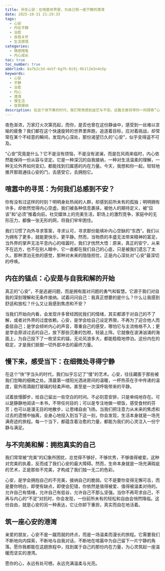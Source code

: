 ```yaml
---
title: 寻觅心安：在喧嚣世界里，为自己筑一座宁静的港湾
date: 2025-10-31 21:29:33
tags:
  - 心安
  - 内在平静
  - 治愈
  - 自我关怀
  - 生活感悟
categories:
  - 情感随笔
  - 内心成长
toc: true
toc_number: true
abbrlink: 8a7b2c3d-4e5f-6g7h-8i9j-0k1l2m3n4o5p
keywords:
  - 心安
  - 平静
  - 治愈
  - 内心
  - 港湾
  - 慢生活
  - 自我接纳
description: 在这个快节奏的时代，我们常常感到迷茫与不安。这篇文章将带你一同探索“心安”的真谛，从喧嚣中抽离，向内寻找那份属于自己的宁静与力量。它不是逃避，而是勇敢地与自我对话，与不完美和解，最终为心灵筑起一座温暖的港湾。
---
```


夜色渐浓，万家灯火次第亮起，而你，是否也曾在这份静谧中，感受到一丝难以言喻的疲惫？我们都在这个快速旋转的世界里奔跑，追逐着目标，应对着挑战，却常常在某个不经意的瞬间，发现内心深处，那份渴望已久的“心安”，似乎变得遥不可及。

“心安”究竟是什么？它不是没有烦恼，不是没有波澜，而是在风雨来临时，内心依然能保持一份从容与坚定。它是一种深沉的自我接纳，一种对生活温柔的理解，一种无论外界如何变幻，都能找到归属感的内在力量。今天，我想和你一起，轻轻地推开那扇通往心安的门，去感受它，去拥抱它。

## 喧嚣中的寻觅：为何我们总感到不安？

你有没有过这样的时刻？明明身处热闹的人群，却感到前所未有的孤独；明明拥有许多，却依然觉得内心空虚。我们被各种信息裹挟，被他人的期待定义，被“应该”和“必须”推着向前。社交媒体上的完美生活，职场上的激烈竞争，家庭中的无形压力，都像一张无形的网，将我们牢牢困住。

我们习惯了向外寻求答案，寻求认可，寻求那份能填补内心空缺的“东西”。我们以为拥有了更多，就能更快乐，更平静。然而，当物质的丰盛无法带来精神的富足，当外界的掌声无法平息内心的喧嚣时，我们才恍然大悟：原来，真正的安宁，从来不在远方，也不在别人眼中，它一直都在我们自己的心底，只是被我们遗忘了太久。那种漂泊无依的感觉，那种对未来的隐隐担忧，正是内心深处对“心安”最深切的呼唤。

## 内在的锚点：心安是与自我和解的开始

真正的“心安”，不是逃避问题，而是拥有面对问题的勇气和智慧。它源于我们对自我的深刻理解和无条件接纳。试着问问自己：我真正想要的是什么？什么让我感到舒适和放松？什么又让我感到焦虑和不安？

当我们开始向内看，会发现许多曾经困扰我们的情绪，其实都源于对自己的不了解，或者对外界的过度依赖。心安，是学会给自己设定界限，不再为了迎合他人而委屈自己；是学会倾听内心的声音，尊重自己的感受，哪怕它与主流格格不入；更是学会原谅过去的自己，放下那些沉重的包袱，轻装上阵。它就像在波涛汹涌的海面上，为自己投下了一枚坚实的锚，无论风浪多大，都能稳稳地停泊。这份内在的稳定，才是我们抵御一切外部冲击的最终力量。

## 慢下来，感受当下：在细微处寻得宁静

在这个“快”字当头的时代，我们似乎忘记了“慢”的艺术。心安，往往藏匿于那些被我们忽略的细微之处。清晨第一缕阳光洒进房间的温暖，一杯热茶在手中传递的温度，窗外雨滴敲打玻璃的轻柔声响，甚至是一次深呼吸带来的平静。

试着放慢脚步，给自己留出一些空白的时间。不必刻意安排，只是单纯地存在。可以是静静地阅读一本书，不带任何目的；可以是专注地做一顿饭，感受食材的芬芳；也可以是漫无目的地散步，让思绪自由飞扬。当我们把注意力从未来的焦虑和过去的遗憾中抽离，全身心地投入到当下这一刻，你会发现，生活本身就是一场充满奇迹的旅程。每一个当下，都蕴含着治愈的力量，都能为我们的心灵注入一份宁静与满足。

## 与不完美和解：拥抱真实的自己

我们常常被“完美”的幻象所困扰，总觉得不够好，不够优秀，不够值得被爱。这种对完美的执着，反而成了我们心安的最大障碍。然而，生命本身就是一场充满瑕疵的艺术，正是那些不完美，才构成了我们独一无二的色彩。

心安，是学会拥抱自己的不完美，接纳自己的脆弱。它不是要你变得无懈可击，而是要你明白，即使有缺点，即使会犯错，你依然是值得被爱、值得被温柔对待的。允许自己有情绪，允许自己有低谷，允许自己不那么坚强。当你不再苛求自己，不再与内心的“不足”对抗时，你会发现，一份前所未有的轻松和自由会悄然降临。这份自由，就是心安的另一种表达，它让你卸下重担，真实而自在地活着。

## 筑一座心安的港湾

亲爱的朋友，心安不是一蹴而就的终点，而是一场温柔而漫长的旅程。它需要我们不断地向内探索，不断地与自我对话，不断地在喧嚣中为自己留下一片宁静的角落。愿你我都能在这趟旅程中，找到属于自己的那份内在力量，为心灵筑起一座温暖而坚实的港湾。

愿你的心，永远有处可栖，永远充满温柔与光亮。
